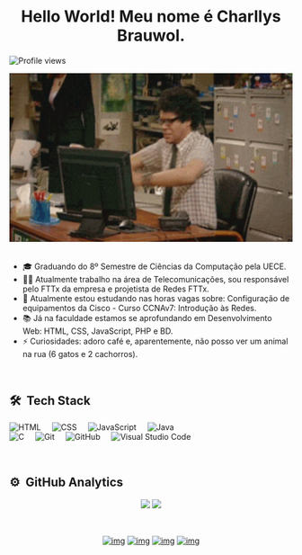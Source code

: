 <h1 align="center">Hello World! Meu nome é Charllys Brauwol.</h1>
<p align="left"> <img src="https://komarev.com/ghpvc/?username=Charllys-Brauwol&color=blue" alt="Profile views" /> 
<br>
<p>

<div align="center">
   <img height="300em" src="https://github.com/Charllys-Brauwol/Charllys-Brauwol/blob/main/nao_compila.gif"/>
</div>

<br>

- 🎓 Graduando do 8º Semestre de Ciências da Computação pela UECE.
- 👨‍💻 Atualmente trabalho na área de Telecomunicações, sou responsável pelo FTTx da empresa e projetista de Redes FTTx.
- 🧠 Atualmente estou estudando nas horas vagas sobre: Configuração de equipamentos da Cisco - Curso CCNAv7: Introdução às Redes.
- 📚 Já na faculdade estamos se aprofundando em Desenvolvimento Web: HTML, CSS, JavaScript, PHP e BD.
- ⚡ Curiosidades: adoro café e, aparentemente, não posso ver um animal na rua (6 gatos e 2 cachorros).
  
<br>

## 🛠 &nbsp;Tech Stack
![HTML](https://img.shields.io/badge/HTML-Iniciante-05122A?style=flat&logo=HTML5&color=red)&nbsp;&nbsp;&nbsp;&nbsp;&nbsp;![CSS](https://img.shields.io/badge/CSS-Iniciante-05122A?style=flat&logo=CSS3&color=red)&nbsp;&nbsp;&nbsp;&nbsp;&nbsp;![JavaScript](https://img.shields.io/badge/JavaScript-Iniciante-05122A?style=flat&logo=javascript&color=red)&nbsp;&nbsp;&nbsp;&nbsp;&nbsp;![Java](https://img.shields.io/badge/Java-Iniciante-05122A?style=flat&logo=Java&color=red)<br>
![C](https://img.shields.io/badge/C-Intermediário-05122A?style=flat&logo=C&color=blue)&nbsp;&nbsp;&nbsp;&nbsp;&nbsp;![Git](https://img.shields.io/badge/Git-Intermediário-05122A?style=flat&logo=git&color=blue)&nbsp;&nbsp;&nbsp;&nbsp;&nbsp;![GitHub](https://img.shields.io/badge/GitHub-Intermediário-05122A?style=flat&logo=github&color=blue)&nbsp;&nbsp;&nbsp;&nbsp;&nbsp;![Visual Studio Code](https://img.shields.io/badge/VS%20Code-Intermediário-05122A?style=flat&logo=visual-studio-code&color=blue)&nbsp;

<br>

## ⚙️ &nbsp;GitHub Analytics
<p align="center">
<img width="550px" src="https://github-readme-stats.vercel.app/api?username=Charllys-Brauwol&show_icons=true&theme=nightowl">
<a href="https://github.com/Charllys-Brauwol"> <img width="265px" src="https://github-readme-stats.vercel.app/api/top-langs/?username=Charllys-Brauwol&title_color=ffffff&text_color=c9cacc&icon_color=2bbc8a&bg_color=1d1f21" /></a>
</p>

<br>

<p align="center">
<a href="https://www.instagram.com/charllys.brauwol/" target="blank"><img align="center" src="https://cdn.jsdelivr.net/npm/simple-icons@3.0.1/icons/instagram.svg" alt="img" height="30" width="30" /></a>
<a href="https://www.linkedin.com/in/charllys-brauwol-738a38200/" target="blank"><img align="center" src="https://cdn.jsdelivr.net/npm/simple-icons@3.0.1/icons/linkedin.svg" alt="img" height="30" width="30" /></a>
<a href="https://api.whatsapp.com/send?phone=5588997816513" target="blank"><img align="center" src="https://cdn.jsdelivr.net/npm/simple-icons@3.4.0/icons/whatsapp.svg" alt="img" height="30" width="30" /></a>
<a href="mailto:charllysbrauwolhaha@gmail.com" target="blank"><img align="center" src="https://cdn.jsdelivr.net/npm/simple-icons@3.0.1/icons/gmail.svg" alt="img" height="30" width="30" /></a>
</p>
